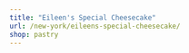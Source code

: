 ```yaml
---
title: "Eileen's Special Cheesecake"
url: /new-york/eileens-special-cheesecake/
shop: pastry
---
```

